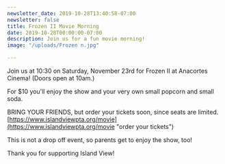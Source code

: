 ```yaml
---
newsletter_date: 2019-10-28T13:40:58-07:00
newsletter: false
title: Frozen II Movie Morning
date: 2019-10-28T00:00:00-07:00
description: Join us for a fun movie morning!
image: "/uploads/Frozen n.jpg"

---
```

Join us at 10:30 on Saturday, November 23rd for Frozen II at Anacortes Cinema!  (Doors open at 10am.)

For $10 you'll enjoy the show and your very own small popcorn and small soda.

BRING YOUR FRIENDS, but order your tickets soon, since seats are limited. [https://www.islandviewpta.org/movie](https://www.islandviewpta.org/movie "order your tickets")

This is not a drop off event, so parents get to enjoy the show, too!

Thank you for supporting Island View!